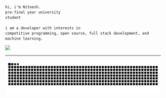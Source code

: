 <code>hi, i'm Niteesh.</code><br>
<code>pre-final year university student</code><br><br>
<code>i am a developer with interests in competitive programming, open source, full stack development, and machine learning.</code><br>

![](https://komarev.com/ghpvc/?username=NiteeshL&base=0&color=ED8796)<br>

---
<picture>
  <source media="(prefers-color-scheme: dark)" srcset="https://raw.githubusercontent.com/NiteeshL/NiteeshL/github-contribution-grid-snake-dark.svg">
  <source media="(prefers-color-scheme: light)" srcset="https://raw.githubusercontent.com/NiteeshL/NiteeshL/output/github-contribution-grid-snake.svg">
  <img alt="github contribution grid snake animation" src="https://raw.githubusercontent.com/NiteeshL/NiteeshL/output/github-contribution-grid-snake.svg">
</picture>

